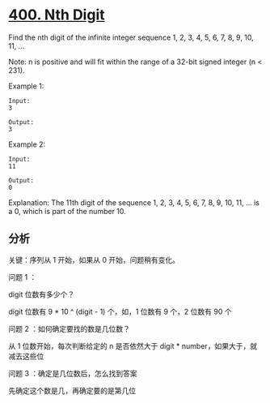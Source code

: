 [400. Nth Digit](https://leetcode.com/problems/nth-digit/description/)
=
Find the nth digit of the infinite integer sequence 1, 2, 3, 4, 5, 6, 7, 8, 9, 10, 11, ...

Note:
n is positive and will fit within the range of a 32-bit signed integer (n < 231).

Example 1:
```apple js
Input:
3

Output:
3
```
Example 2:
```apple js
Input:
11

Output:
0
```

Explanation:
The 11th digit of the sequence 1, 2, 3, 4, 5, 6, 7, 8, 9, 10, 11, ... is a 0, which is part of the number 10.

分析
-
关键：序列从 1 开始，如果从 0 开始，问题稍有变化。

问题 1 ：

digit 位数有多少个？

digit 位数有 9 * 10 ^ (digit - 1) 个，如，1 位数有 9 个，2 位数有 90 个

问题 2 ：如何确定要找的数是几位数？

从 1 位数开始，每次判断给定的 n 是否依然大于 digit * number，如果大于，就减去这些位

问题 3 ：确定是几位数后，怎么找到答案

先确定这个数是几，再确定要的是第几位
